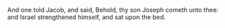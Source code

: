 And one told Jacob, and said, Behold, thy son Joseph cometh unto thee: and Israel strengthened himself, and sat upon the bed.
